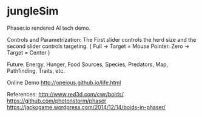 # jungleSim
Phaser.io rendered AI tech demo.

Controls and Parametrization:
The First slider controls the herd size and the second slider controls targeting. 
{ Full -> Target = Mouse Pointer. Zero -> Target = Center }

Future:
Energy, Hunger, Food Sources, Species, Predators, Map, Pathfinding, Traits, etc. 


 Online Demo 
http://opeious.github.io/life.html


References:
http://www.red3d.com/cwr/boids/
https://github.com/photonstorm/phaser
https://jackogame.wordpress.com/2014/12/14/boids-in-phaser/
